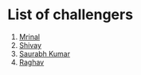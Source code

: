 # List of challengers
1. [Mrinal](https://github.com/mrinal1224)
2. [Shivay](https://github.com/shivaylamba)
3. [Saurabh Kumar](https://github.com/Raj-saurabh)
4. [Raghav](https://github.com/raghavdhingra)
